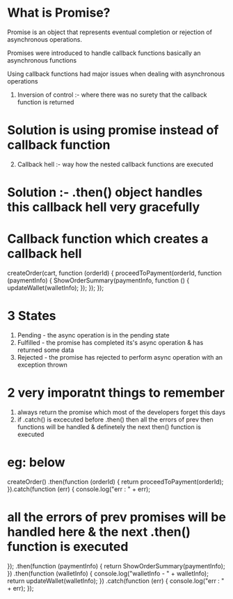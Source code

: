# What is Promise?

Promise is an object that represents eventual completion or rejection of asynchronous operations.

Promises were introduced to handle callback functions basically an asynchronous functions

Using callback functions had major issues when dealing with asynchronous operations

1. Inversion of control :- where there was no surety that the callback function is returned

# Solution is using promise instead of callback function

2. Callback hell :- way how the nested callback functions are executed

# Solution :- .then() object handles this callback hell very gracefully

# Callback function which creates a callback hell

createOrder(cart, function (orderId) {
proceedToPayment(orderId, function (paymentInfo) {
ShowOrderSummary(paymentInfo, function () {
updateWallet(walletInfo);
});
});
});

# 3 States

1. Pending - the async operation is in the pending state
2. Fulfilled - the promise has completed its's async operation & has returned some data
3. Rejected - the promise has rejected to perform async operation with an exception thrown

# 2 very imporatnt things to remember

1. always return the promise which most of the developers forget this days
2. if .catch() is excecuted before .then() then all the errors of prev then functions will be
   handled & definetely the next then() function is executed

# eg: below

createOrder()
.then(function (orderId) {
return proceedToPayment(orderId);
}).catch(function (err) {
console.log("err : " + err);

# all the errors of prev promises will be handled here & the next .then() function is executed

});
.then(function (paymentInfo) {
return ShowOrderSummary(paymentInfo);
})
.then(function (walletInfo) {
console.log("walletInfo - " + walletInfo);
return updateWallet(walletInfo);
})
.catch(function (err) {
console.log("err : " + err);
});
